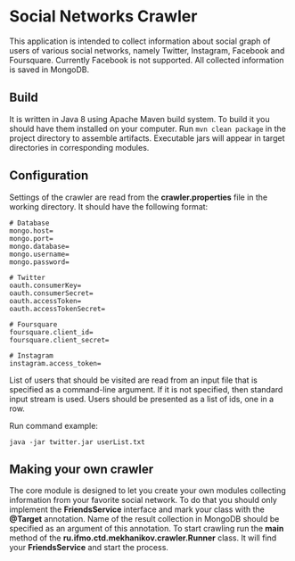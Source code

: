 # Social Networks Crawler
This application is intended to collect information about social graph of users of various social networks, namely Twitter, Instagram, Facebook and Foursquare. Currently Facebook is not supported. All collected information is saved in MongoDB.

## Build
It is written in Java 8 using Apache Maven build system. To build it you should have them installed on your computer. Run ```mvn clean package``` in the project directory to assemble artifacts. Executable jars will appear in target directories in corresponding modules.

## Configuration
Settings of the crawler are read from the __crawler.properties__ file in the working directory. It should have the following format:
```properties
# Database
mongo.host=
mongo.port=
mongo.database=
mongo.username=
mongo.password=

# Twitter
oauth.consumerKey=
oauth.consumerSecret=
oauth.accessToken=
oauth.accessTokenSecret=

# Foursquare
foursquare.client_id=
foursquare.client_secret=

# Instagram
instagram.access_token=
```

List of users that should be visited are read from an input file that is specified as a command-line argument. If it is not specified, then standard input stream is used. Users should be presented as a list of ids, one in a row.

Run command example:

```java -jar twitter.jar userList.txt```

## Making your own crawler
The core module is designed to let you create your own modules collecting information from your favorite social network. To do that you should only implement the __FriendsService__ interface and mark your class with the __@Target__ annotation. Name of the result collection in MongoDB should be specified as an argument of this annotation. To start crawling run the __main__ method of the __ru.ifmo.ctd.mekhanikov.crawler.Runner__ class. It will find your __FriendsService__ and start the process.
